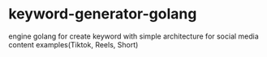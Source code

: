 # keyword-generator-golang
engine golang for create keyword with simple architecture for social media content examples(Tiktok, Reels, Short)
